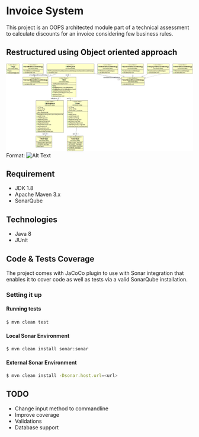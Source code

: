 # Invoice System


This project is an OOPS architected module part of a technical assessment to calculate discounts for an invoice considering few business rules.

## Restructured using Object oriented approach
![GitHub Logo](/ClassDiagram.png)
Format: ![Alt Text](url)

## Requirement
  - JDK 1.8
  - Apache Maven 3.x
  - SonarQube

## Technologies
- Java 8
- JUnit

## Code & Tests Coverage
The project comes with JaCoCo plugin to use with Sonar integration that enables it to cover code as well as tests via a valid SonarQube installation. 

### Setting it up

#### Running tests
```sh
$ mvn clean test
```
#### Local Sonar Environment
```sh
$ mvn clean install sonar:sonar
```
#### External Sonar Environment
```sh
$ mvn clean install -Dsonar.host.url=<url>
```

## TODO 
- Change input method to commandline
- Improve coverage
- Validations
- Database support
